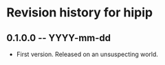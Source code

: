 # Revision history for hipip

## 0.1.0.0 -- YYYY-mm-dd

* First version. Released on an unsuspecting world.
